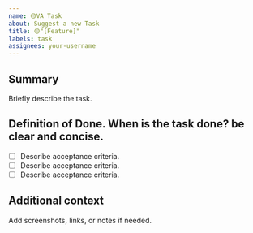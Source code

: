 ```yaml
---
name: 🟡VA Task
about: Suggest a new Task
title: 🟡"[Feature]"
labels: task
assignees: your-username
---
```


## Summary
Briefly describe the task.

## Definition of Done. When is the task done? be clear and concise.
- [ ] Describe acceptance criteria.
- [ ] Describe acceptance criteria.
- [ ] Describe acceptance criteria.

## Additional context
Add screenshots, links, or notes if needed.
